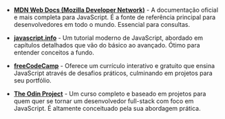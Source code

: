 * **[MDN Web Docs (Mozilla Developer Network)](https://developer.mozilla.org/pt-BR/docs/Web/JavaScript)** - A documentação oficial e mais completa para JavaScript. É a fonte de referência principal para desenvolvedores em todo o mundo. Essencial para consultas.
 
* **[javascript.info](https://javascript.info)** - Um tutorial moderno de JavaScript, abordado em capítulos detalhados que vão do básico ao avançado. Ótimo para entender conceitos a fundo.

* **[freeCodeCamp](https://www.freecodecamp.org/learn/javascript-algorithms-and-data-structures/)** - Oferece um currículo interativo e gratuito que ensina JavaScript através de desafios práticos, culminando em projetos para seu portfólio.

* **[The Odin Project](https://www.theodinproject.com/paths/full-stack-javascript)** - Um curso completo e baseado em projetos para quem quer se tornar um desenvolvedor full-stack com foco em JavaScript. É altamente conceituado pela sua abordagem prática.
